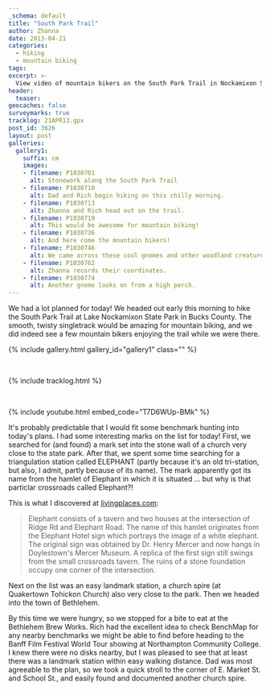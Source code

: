 ```yaml
---
_schema: default
title: "South Park Trail"
author: Zhanna
date: 2013-04-21
categories:
  - hiking
  - mountain biking
tags:
excerpt: >-
  View video of mountain bikers on the South Park Trail in Nockamixon State Park.  I also have a tracklog of my hike with Rich and my father. 
header:
  teaser:
geocaches: false
surveymarks: true
tracklog: 21APR13.gpx
post_id: 3626
layout: post
galleries:
  gallery1:
    suffix: cm
    images:
    - filename: P1030701
      alt: Stonework along the South Park Trail
    - filename: P1030710
      alt: Dad and Rich begin hiking on this chilly morning.
    - filename: P1030713
      alt: Zhanna and Rich head out on the trail.
    - filename: P1030719
      alt: This would be awesome for mountain biking!
    - filename: P1030736
      alt: And here come the mountain bikers!
    - filename: P1030746
      alt: We came across these cool gnomes and other woodland creatures.
    - filename: P1030762
      alt: Zhanna records their coordinates.
    - filename: P1030774
      alt: Another gnome looks on from a high perch.           
---
```



We had a lot planned for today! We headed out early this morning to hike the South Park Trail at Lake Nockamixon State Park in Bucks County. The smooth, twisty singletrack would be amazing for mountain biking, and we did indeed see a few mountain bikers enjoying the trail while we were there. 

{% include gallery.html gallery_id="gallery1" class="" %}

<br>

{% include tracklog.html %}

<br>

{% include youtube.html embed_code="T7D6WUp-BMk" %}

It's probably predictable that I would fit some benchmark hunting into today's plans. I had some interesting marks on the list for today! First, we searched for (and found) a mark set into the stone wall of a church very close to the state park.  After that, we spent some time searching for a triangulation station called ELEPHANT (partly because it's an old tri-station, but also, I admit, partly because of its name). The mark apparently got its name from the hamlet of Elephant in which it is situated ... but why is that particlar crossroads called Elephant?! 

This is what I discovered at [livingplaces.com](https://www.livingplaces.com/PA/Bucks_County/Bedminster_Township/Elephant.html):

> Elephant consists of a tavern and two houses at the intersection of Ridge Rd and Elephant Road. The name of this hamlet originates from the Elephant Hotel sign which portrays the image of a white elephant. The original sign was obtained by Dr. Henry Mercer and now hangs in Doylestown's Mercer Museum. A replica of the first sign still swings from the small crossroads tavern. The ruins of a stone foundation occupy one corner of the intersection.

Next on the list was an easy landmark station, a church spire (at Quakertown Tohickon Church) also very close to the park. Then we headed into the town of Bethlehem.

By this time we were hungry, so we stopped for a bite to eat at the Bethlehem Brew Works. Rich had the excellent idea to check BenchMap for any nearby benchmarks we might be able to find before heading to the Banff Film Festival World Tour showing at Northampton Community College. I knew there were no disks nearby, but I was pleased to see that at least there was a landmark station within easy walking distance. Dad was most agreeable to the plan, so we took a quick stroll to the corner of E. Market St. and School St., and easily found and documented another church spire.
